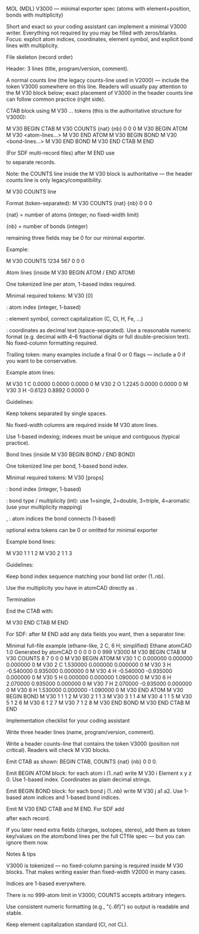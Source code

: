 MOL (MDL) V3000 — minimal exporter spec (atoms with element+position, bonds with multiplicity)

Short and exact so your coding assistant can implement a minimal V3000 writer. Everything not required by you may be filled with zeros/blanks. Focus: explicit atom indices, coordinates, element symbol, and explicit bond lines with multiplicity.

File skeleton (record order)

Header: 3 lines (title, program/version, comment).

A normal counts line (the legacy counts-line used in V2000) — include the token V3000 somewhere on this line. Readers will usually pay attention to the M V30 block below; exact placement of V3000 in the header counts line can follow common practice (right side).

CTAB block using M V30 ... tokens (this is the authoritative structure for V3000):

M  V30 BEGIN CTAB
M  V30 COUNTS {nat} {nb} 0 0 0
M  V30 BEGIN ATOM
M  V30 <atom-lines...>
M  V30 END ATOM
M  V30 BEGIN BOND
M  V30 <bond-lines...>
M  V30 END BOND
M  V30 END CTAB
M  END


(For SDF multi-record files) after M END use $$$$ to separate records.

Note: the COUNTS line inside the M V30 block is authoritative — the header counts line is only legacy/compatibility.

M V30 COUNTS line

Format (token-separated):
M V30 COUNTS {nat} {nb} 0 0 0

{nat} = number of atoms (integer, no fixed-width limit)

{nb} = number of bonds (integer)

remaining three fields may be 0 for our minimal exporter.

Example:

M  V30 COUNTS 1234 567 0 0 0

Atom lines (inside M V30 BEGIN ATOM / END ATOM)

One tokenized line per atom, 1-based index required.

Minimal required tokens:
M V30 <idx> <Element> <x> <y> <z> [0]

<idx>: atom index (integer, 1-based)

<Element>: element symbol, correct capitalization (C, Cl, H, Fe, …)

<x> <y> <z>: coordinates as decimal text (space-separated). Use a reasonable numeric format (e.g. decimal with 4–6 fractional digits or full double-precision text). No fixed-column formatting required.

Trailing token: many examples include a final 0 or 0 flags — include a 0 if you want to be conservative.

Example atom lines:

M  V30 1 C 0.0000 0.0000 0.0000 0
M  V30 2 O 1.2245 0.0000 0.0000 0
M  V30 3 H -0.6123 0.8892 0.0000 0


Guidelines:

Keep tokens separated by single spaces.

No fixed-width columns are required inside M V30 atom lines.

Use 1-based indexing; indexes must be unique and contiguous (typical practice).

Bond lines (inside M V30 BEGIN BOND / END BOND)

One tokenized line per bond, 1-based bond index.

Minimal required tokens:
M V30 <bidx> <btype> <a1> <a2> [props]

<bidx>: bond index (integer, 1-based)

<btype>: bond type / multiplicity (int): use 1=single, 2=double, 3=triple, 4=aromatic (use your multiplicity mapping)

<a1>, <a2>: atom indices the bond connects (1-based)

optional extra tokens can be 0 or omitted for minimal exporter

Example bond lines:

M  V30 1 1 1 2
M  V30 2 1 1 3


Guidelines:

Keep bond index sequence matching your bond list order (1..nb).

Use the multiplicity you have in atomCAD directly as <btype>.

Termination

End the CTAB with:

M  V30 END CTAB
M  END


For SDF: after M END add any data fields you want, then a separator line:

$$$$

Minimal full-file example (ethane-like, 2 C, 6 H; simplified)
Ethane
atomCAD 1.0
Generated by atomCAD
  0  0  0  0  0  0            999 V3000
M  V30 BEGIN CTAB
M  V30 COUNTS 8 7 0 0 0
M  V30 BEGIN ATOM
M  V30 1 C 0.000000 0.000000 0.000000 0
M  V30 2 C 1.530000 0.000000 0.000000 0
M  V30 3 H -0.540000 0.935000 0.000000 0
M  V30 4 H -0.540000 -0.935000 0.000000 0
M  V30 5 H 0.000000 0.000000 1.090000 0
M  V30 6 H 2.070000 0.935000 0.000000 0
M  V30 7 H 2.070000 -0.935000 0.000000 0
M  V30 8 H 1.530000 0.000000 -1.090000 0
M  V30 END ATOM
M  V30 BEGIN BOND
M  V30 1 1 1 2
M  V30 2 1 1 3
M  V30 3 1 1 4
M  V30 4 1 1 5
M  V30 5 1 2 6
M  V30 6 1 2 7
M  V30 7 1 2 8
M  V30 END BOND
M  V30 END CTAB
M  END

Implementation checklist for your coding assistant

 Write three header lines (name, program/version, comment).

 Write a header counts-line that contains the token V3000 (position not critical). Readers will check M V30 blocks.

 Emit CTAB as shown: BEGIN CTAB, COUNTS {nat} {nb} 0 0 0.

 Emit BEGIN ATOM block: for each atom i (1..nat) write M V30 i Element x y z 0. Use 1-based index. Coordinates as plain decimal strings.

 Emit BEGIN BOND block: for each bond j (1..nb) write M V30 j <btype> a1 a2. Use 1-based atom indices and 1-based bond indices.

 Emit M V30 END CTAB and M END. For SDF add $$$$ after each record.

 If you later need extra fields (charges, isotopes, stereo), add them as token key/values on the atom/bond lines per the full CTfile spec — but you can ignore them now.

Notes & tips

V3000 is tokenized — no fixed-column parsing is required inside M V30 blocks. That makes writing easier than fixed-width V2000 in many cases.

Indices are 1-based everywhere.

There is no 999-atom limit in V3000; COUNTS accepts arbitrary integers.

Use consistent numeric formatting (e.g., "{:.6f}") so output is readable and stable.

Keep element capitalization standard (Cl, not CL).